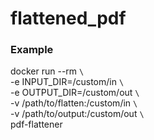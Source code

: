 # flattened_pdf

### Example
docker run --rm `\` <br>
  -e INPUT_DIR=/custom/in `\` <br>
  -e OUTPUT_DIR=/custom/out `\` <br>
  -v /path/to/flatten:/custom/in `\` <br>
  -v /path/to/output:/custom/out `\` <br>
  pdf-flattener
